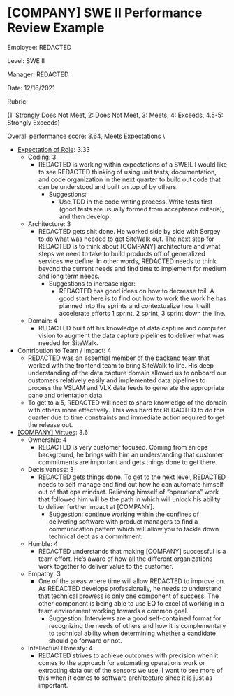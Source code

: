 # [COMPANY] SWE II Performance Review Example

Employee: REDACTED

Level: SWE II

Manager: REDACTED

Date: 12/16/2021

Rubric:

(1: Strongly Does Not Meet, 2: Does Not Meet, 3: Meets, 4: Exceeds, 4.5-5: Strongly Exceeds)

Overall performance score: 3.64, Meets Expectations \




* [Expectation of Role](REDACTED): 3.33
    * Coding: 3
        * REDACTED is working within expectations of a SWEII. I would like to see REDACTED thinking of using unit tests, documentation, and code organization in the next quarter to build out code that can be understood and built on top of by others.
            * Suggestions:
                * Use TDD in the code writing process. Write tests first (good tests are usually formed from acceptance criteria), and then develop.
    * Architecture: 3
        * REDACTED gets shit done. He worked side by side with Sergey to do what was needed to get SiteWalk out. The next step for REDACTED is to think about [COMPANY] architecture and what steps we need to take to build products off of generalized services we define. In other words, REDACTED needs to think beyond the current needs and find time to implement for medium and long term needs.
            * Suggestions to increase rigor:
                * REDACTED has good ideas on how to decrease toil. A good start here is to find out how to work the work he has planned into the sprints and contextualize how it will accelerate efforts 1 sprint, 2 sprint, 3 sprint down the line.
    * Domain: 4
        * REDACTED built off his knowledge of data capture and computer vision to augment the data capture pipelines to deliver what was needed for SiteWalk.
* Contribution to Team / Impact: 4
    * REDACTED was an essential member of the backend team that worked with the frontend team to bring SiteWalk to life. His deep understanding of the data capture domain allowed us to onboard our customers relatively easily and implemented data pipelines to process the VSLAM and VLX data feeds to generate the appropriate pano and orientation data.
    * To get to a 5, REDACTED will need to share knowledge of the domain with others more effectively. This was hard for REDACTED to do this quarter due to time constraints and immediate action required to get the release out.
* [[COMPANY] Virtues](REDACTED): 3.6
    * Ownership: 4
        * REDACTED is very customer focused. Coming from an ops background, he brings with him an understanding that customer commitments are important and gets things done to get there. 
    * Decisiveness: 3
        * REDACTED gets things done. To get to the next level, REDACTED needs to self manage and find out how he can automate himself out of that ops mindset. Relieving himself of “operations” work that followed him will be the path in which will unlock his ability to deliver further impact at [COMPANY].
            * Suggestion: continue working within the confines of delivering software with product managers to find a communication pattern which will allow you to tackle down technical debt as a commitment.
    * Humble: 4
        * REDACTED understands that making [COMPANY] successful is a team effort. He’s aware of how all the different organizations work together to deliver value to the customer.
    * Empathy: 3
        * One of the areas where time will allow REDACTED to improve on. As REDACTED develops professionally, he needs to understand that technical prowess is only one component of success. The other component is being able to use EQ to excel at working in a team environment working towards a common goal.
            * Suggestion: Interviews are a good self-contained format for recognizing the needs of others and how it is complementary to technical ability when determining whether a candidate should go forward or not.
    * Intellectual Honesty: 4
        * REDACTED strives to achieve outcomes with precision when it comes to the approach for automating operations work or extracting data out of the sensors we use. I want to see more of this when it comes to software architecture since it is just as important.